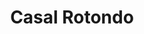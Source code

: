 ---
title: Casal Rotondo

mediaPath: /videos/cr_26_mgc-1080p.mp4
mediaPosition:  [296938.6415785213,4632814.261376878,141.84827250158813]
mediaRotation:  [0.4902833384537672,-0.5469759523397676,-0.5052827759600953,0.4529115497695916]
mediaScale: 1
cameraFOV: 27

# Pair of camera points and targets: [final point], ... , [entrance point]
cameraPath: [
    [[296935.07424166315,4632814.652499173,141.56343730188388],[296946.9936059405,4632813.345661806,142.51514291289567]],
    [[296931.3204334786,4632815.183795392,142.67845089047543],[296962.2317035338,4632812.352763953,142.01822590398257]],
    [[296921.1463275563,4632810.456019402,142.89611449236503],[296951.9692335495,4632814.137263926,142.30100328416606]],
    [[296931.9561774807,4632786.702243705,144.16201490264905],[296937.77819878224,4632817.199018079,144.07216384627444]],
    [[296963.4006140729,4632783.454592137,144.035533257345],[296941.7356310198,4632805.445731369,140.72259542951483]],
    [[296991.7376807767,4632774.581124641,148.22909674616503],[296968.14340473595,4632794.259885966,143.75542450834527]]
]

animationEntry: 2000
---